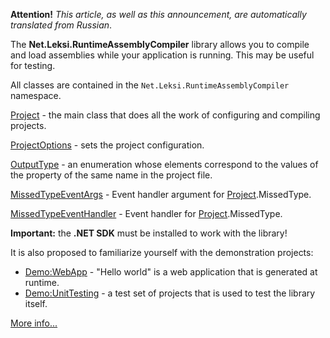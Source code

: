 ﻿**Attention!** _This article, as well as this announcement, are automatically translated from Russian_.

The **Net.Leksi.RuntimeAssemblyCompiler** library allows you to compile and load assemblies while your application is running. This may be useful for testing.

All classes are contained in the `Net.Leksi.RuntimeAssemblyCompiler` namespace.

[Project](https://github.com/Leksiqq/RuntimeAssemblyCompiler/wiki/Project-en) - the main class that does all the work of configuring and compiling projects.

[ProjectOptions](https://github.com/Leksiqq/RuntimeAssemblyCompiler/wiki/ProjectOptions-en) - sets the project configuration.

[OutputType](https://github.com/Leksiqq/RuntimeAssemblyCompiler/wiki/OutputType-en) - an enumeration whose elements correspond to the values of the property of the same name in the project file.

[MissedTypeEventArgs](https://github.com/Leksiqq/RuntimeAssemblyCompiler/wiki/MissedTypeEventArgs-en) - Event handler argument for [Project](https://github.com/Leksiqq/RuntimeAssemblyCompiler/wiki/Project-en).MissedType.

[MissedTypeEventHandler](https://github.com/Leksiqq/RuntimeAssemblyCompiler/wiki/MissedTypeEventHandler-en) - Event handler for [Project](https://github.com/Leksiqq/RuntimeAssemblyCompiler/wiki/Project-en).MissedType.

**Important:** the **.NET SDK** must be installed to work with the library!

It is also proposed to familiarize yourself with the demonstration projects:
- [Demo:WebApp](https://github.com/Leksiqq/RuntimeAssemblyCompiler/wiki/Demo-WebApp) - "Hello world" is a web application that is generated at runtime.
- [Demo:UnitTesting](https://github.com/Leksiqq/RuntimeAssemblyCompiler/wiki/Demo-UnitTesting) - a test set of projects that is used to test the library itself.

[More info...](https://github.com/Leksiqq/RuntimeAssemblyCompiler/wiki)
